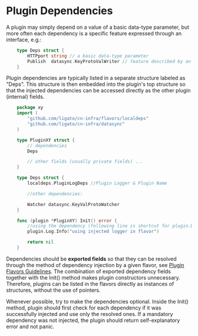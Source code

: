 # Plugin Dependencies

A plugin may simply depend on a value of a basic data-type parameter,
but more often each dependency is a specific feature expressed through
an interface, e.g.:

```go
	type Deps struct {
	    HTTPport string // a basic data-type parameter
	    Publish  datasync.KeyProtoValWriter // feature described by an interface
	}
```

Plugin dependencies are typically listed in a separate structure labeled
as "Deps". This structure is then embedded into the plugin's top
structure so that the injected dependencies can be accessed directly
as the other plugin (internal) fields.
```go
	package xy
	import (
	    "github.com/ligato/cn-infra/flavors/localdeps"
	    "github.com/ligato/cn-infra/datasync"
	)

	type PluginXY struct {
	    // dependencies
	    Deps

		// other fields (usually private fields) ...
	}

	type Deps struct {
	    localdeps.PluginLogDeps //Plugin Logger & Plugin Name

	    //other dependencies:

	    Watcher datasync.KeyValProtoWatcher
	}

    func (plugin *PluginXY) Init() error {
        //using the dependency (following line is shortcut for plugin.Dep.PluginLogDeps.Log)
        plugin.Log.Info("using injected logger in flavor")

        return nil
    }

```

Dependencies should be **exported fields** so that they can be resolved
through the method of dependency injection by a given flavor,
see [Plugin Flavors Guidelines](PLUGIN_FLAVORS.md).
The combination of exported dependency fields together with the Init()
method makes plugin constructors unnecessary.
Therefore, plugins can be listed in the flavors directly as instances
of structures, without the use of pointers.

Whenever possible, try to make the dependencies optional.
Inside the Init() method, plugin should first check for each dependency
if it was successfully injected and use only the resolved ones.
If a mandatory dependency was not injected, the plugin should return
self-explanatory error and not panic.
